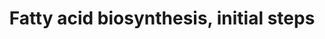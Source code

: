 ---
annotations:
- id: PW:0000029
  parent: classic metabolic pathway
  type: Pathway Ontology
  value: fatty acid biosynthetic pathway
authors:
- M.Braymer
- MaintBot
- Christine Chichester
- Egonw
- Eweitz
description: 'Pyridoxal phosphate (PLP) is the active form of vitamin B<sub>6</sub>
  and is a cofactor in many reactions  of amino acid metabolism. Pyridoxine (PN),
  pyridoxamine (PM), pyridoxal (PL),  pyridoxine 5''-phosphate (PNP) and pyridoxamine
  5''-phosphate (PMP) are all forms of  vitamin B<sub>6</sub> that can be converted
  to PLP via the PLP salvage pathway.  Most unicellular organisms and plants can synthesize
  PLP, whereas mammals cannot and require vitamin B<sub>6</sub> in their diet.  Thus
  far, three PLP biosynthetic pathways have been characterized: the de novo PLP biosynthesis
  pathway as characterized in <I>Escherichia coli</I> (CITS: [12686115]), the de novo
  PLP biosynthesis pathway as being studied in fungi (CITS: [15483325],[14764090]),
  and the PLP salvage pathway (CITS: [15483325], [17696614],[8764513],[9537380]).
  <I>Saccharomyces cerevisiae</I> synthesize PLP via the fungal type de novo PLP synthesis
  pathway and the PLP salvage pathway (CITS: [7896706], [17696614], [15483325], [14764090]).
  Extracellular PN, PL and PM are transported into the cell by Tpn1p, a member of
  the purine-cytosine permease family (CITS: [12649274]).  SOURCE: SGD pathways, http://pathway.yeastgenome.org/server.html'
last-edited: 2021-05-20
organisms:
- Saccharomyces cerevisiae
redirect_from:
- /index.php/Pathway:WP137
- /instance/WP137
- /instance/WP137_r117288
revision: r117288
schema-jsonld:
- '@context': https://schema.org/
  '@id': https://wikipathways.github.io/pathways/WP137.html
  '@type': Dataset
  creator:
    '@type': Organization
    name: WikiPathways
  description: 'Pyridoxal phosphate (PLP) is the active form of vitamin B<sub>6</sub>
    and is a cofactor in many reactions  of amino acid metabolism. Pyridoxine (PN),
    pyridoxamine (PM), pyridoxal (PL),  pyridoxine 5''-phosphate (PNP) and pyridoxamine
    5''-phosphate (PMP) are all forms of  vitamin B<sub>6</sub> that can be converted
    to PLP via the PLP salvage pathway.  Most unicellular organisms and plants can
    synthesize PLP, whereas mammals cannot and require vitamin B<sub>6</sub> in their
    diet.  Thus far, three PLP biosynthetic pathways have been characterized: the
    de novo PLP biosynthesis pathway as characterized in <I>Escherichia coli</I> (CITS:
    [12686115]), the de novo PLP biosynthesis pathway as being studied in fungi (CITS:
    [15483325],[14764090]), and the PLP salvage pathway (CITS: [15483325], [17696614],[8764513],[9537380]).
    <I>Saccharomyces cerevisiae</I> synthesize PLP via the fungal type de novo PLP
    synthesis pathway and the PLP salvage pathway (CITS: [7896706], [17696614], [15483325],
    [14764090]). Extracellular PN, PL and PM are transported into the cell by Tpn1p,
    a member of the purine-cytosine permease family (CITS: [12649274]).  SOURCE: SGD
    pathways, http://pathway.yeastgenome.org/server.html'
  keywords:
  - ACC1
  - ADP
  - ATP
  - CEM1
  - Coenzyme A
  - FAS1
  - FAS2
  - HFA1
  - MCT1
  - NADPH
  - OAR1
  - acetyl-CoA
  - malonyl-CoA
  - phosphate
  license: CC0
  name: Fatty acid biosynthesis, initial steps
seo: CreativeWork
title: Fatty acid biosynthesis, initial steps
wpid: WP137
---